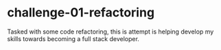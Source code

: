 # challenge-01-refactoring
Tasked with some code refactoring, this is attempt is helping develop my skills towards becoming a full stack developer.
